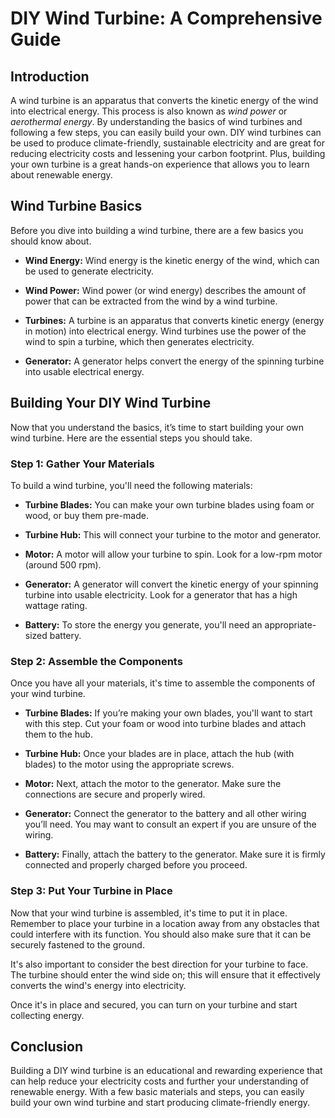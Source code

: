 
# DIY Wind Turbine: A Comprehensive Guide 

## Introduction

A wind turbine is an apparatus that converts the kinetic energy of the wind into electrical energy. This process is also known as _wind power_ or _aerothermal energy_. By understanding the basics of wind turbines and following a few steps, you can easily build your own. DIY wind turbines can be used to produce climate-friendly, sustainable electricity and are great for reducing electricity costs and lessening your carbon footprint. Plus, building your own turbine is a great hands-on experience that allows you to learn about renewable energy. 

## Wind Turbine Basics

Before you dive into building a wind turbine, there are a few basics you should know about. 

- **Wind Energy:** Wind energy is the kinetic energy of the wind, which can be used to generate electricity. 

- **Wind Power:** Wind power (or wind energy) describes the amount of power that can be extracted from the wind by a wind turbine.

- **Turbines:** A turbine is an apparatus that converts kinetic energy (energy in motion) into electrical energy. Wind turbines use the power of the wind to spin a turbine, which then generates electricity. 

- **Generator:** A generator helps convert the energy of the spinning turbine into usable electrical energy. 

## Building Your DIY Wind Turbine 

Now that you understand the basics, it’s time to start building your own wind turbine. Here are the essential steps you should take. 

### Step 1: Gather Your Materials 

To build a wind turbine, you'll need the following materials: 

- **Turbine Blades:** You can make your own turbine blades using foam or wood, or buy them pre-made. 

- **Turbine Hub:** This will connect your turbine to the motor and generator.

- **Motor:** A motor will allow your turbine to spin. Look for a low-rpm motor (around 500 rpm).

- **Generator:** A generator will convert the kinetic energy of your spinning turbine into usable electricity. Look for a generator that has a high wattage rating. 

- **Battery:** To store the energy you generate, you'll need an appropriate-sized battery. 

### Step 2: Assemble the Components 

Once you have all your materials, it's time to assemble the components of your wind turbine. 

- **Turbine Blades:** If you’re making your own blades, you'll want to start with this step. Cut your foam or wood into turbine blades and attach them to the hub. 

- **Turbine Hub:** Once your blades are in place, attach the hub (with blades) to the motor using the appropriate screws. 

- **Motor:** Next, attach the motor to the generator. Make sure the connections are secure and properly wired. 

- **Generator:** Connect the generator to the battery and all other wiring you’ll need. You may want to consult an expert if you are unsure of the wiring. 

- **Battery:** Finally, attach the battery to the generator. Make sure it is firmly connected and properly charged before you proceed.

### Step 3: Put Your Turbine in Place 

Now that your wind turbine is assembled, it's time to put it in place. Remember to place your turbine in a location away from any obstacles that could interfere with its function. You should also make sure that it can be securely fastened to the ground. 

It's also important to consider the best direction for your turbine to face. The turbine should enter the wind side on; this will ensure that it effectively converts the wind's energy into electricity.

Once it's in place and secured, you can turn on your turbine and start collecting energy. 

## Conclusion 

Building a DIY wind turbine is an educational and rewarding experience that can help reduce your electricity costs and further your understanding of renewable energy. With a few basic materials and steps, you can easily build your own wind turbine and start producing climate-friendly energy.
